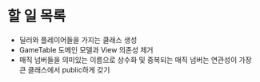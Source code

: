 # 할 일 목록

- 딜러와 플레이어들을 가지는 클래스 생성
- GameTable 도메인 모델과 View 의존성 제거
- 매직 넘버들을 의미있는 이름으로 상수화 및 중복되는 매직 넘버는 연관성이 가장 큰 클래스에서 public하게 갖기